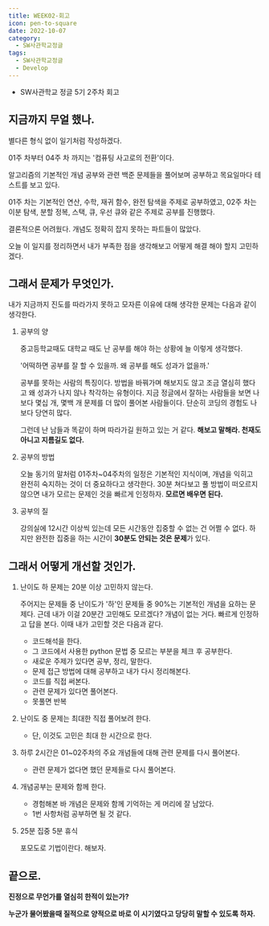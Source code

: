```yaml
---
title: WEEK02-회고
icon: pen-to-square
date: 2022-10-07
category:
  - SW사관학교정글
tags:
  - SW사관학교정글
  - Develop
---
```


- SW사관학교 정글 5기 2주차 회고
<!-- more -->

## 지금까지 무얼 했나.

별다른 형식 없이 일기처럼 작성하겠다.

01주 차부터 04주 차 까지는 '컴퓨팅 사고로의 전환'이다.

알고리즘의 기본적인 개념 공부와 관련 백준 문제들을 풀어보며 공부하고 목요일마다 테스트를 보고 있다.

01주 차는 기본적인 연산, 수학, 재귀 함수, 완전 탐색을 주제로 공부하였고, 02주 차는 이분 탐색, 분할 정복, 스택, 큐, 우선 큐와 같은 주제로 공부를 진행했다.

결론적으론 어려웠다. 개념도 정확히 잡지 못하는 파트들이 많았다.

오늘 이 일지를 정리하면서 내가 부족한 점을 생각해보고 어떻게 해결 해야 할지 고민하겠다.

## 그래서 문제가 무엇인가.

내가 지금까지 진도를 따라가지 못하고 모자른 이유에 대해 생각한 문제는 다음과 같이 생각한다.

1. 공부의 양

    중고등학교때도 대학교 때도 난 공부를 해야 하는 상황에 늘 이렇게 생각했다.

    '어떡하면 공부를 잘 할 수 있을까. 왜 공부를 해도 성과가 없을까.'

    공부를 못하는 사람의 특징이다. 방법을 바꿔가며 해보지도 않고 조금 열심히 했다고 왜 성과가 나지 않나 착각하는 유형이다. 지금 정글에서 잘하는 사람들을 보면 나보다 몇십 개, 몇백 개 문제를 더 많이 풀어본 사람들이다. 단순히 코딩의 경험도 나보다 당연히 많다.

    그런데 난 남들과 똑같이 하며 따라가길 원하고 있는 거 같다. **해보고 말해라. 천재도 아니고 지름길도 없다.**

2. 공부의 방법

    오늘 동기의 말처럼 01주차~04주차의 일정은 기본적인 지식이며, 개념을 익히고 완전히 숙지하는 것이 더 중요하다고 생각한다. 30분 쳐다보고 풀 방법이 떠오르지 않으면 내가 모르는 문제인 것을 빠르게 인정하자. **모르면 배우면 된다.**

3. 공부의 질

    강의실에 12시간 이상씩 있는데 모든 시간동안 집중할 수 없는 건 어쩔 수 없다. 하지만 완전한 집중을 하는 시간이 **30분도 안되는 것은 문제**가 있다.

## 그래서 어떻게 개선할 것인가.

1. 난이도 하 문제는 20분 이상 고민하지 않는다.

    주어지는 문제들 중 난이도가 '하'인 문제들 중 90%는 기본적인 개념을 요하는 문제다. 근데 내가 이걸 20분간 고민해도 모르겠다? 개념이 없는 거다. 빠르게 인정하고 답을 본다. 이때 내가 고민할 것은 다음과 같다.

    - 코드해석을 한다.
    - 그 코드에서 사용한 python 문법 중 모르는 부분을 체크 후 공부한다.
    - 새로운 주제가 있다면 공부, 정리, 말한다.
    - 문제 접근 방법에 대해 공부하고 내가 다시 정리해본다.
    - 코드를 직접 써본다.
    - 관련 문제가 있다면 풀어본다.
    - 못풀면 반복

2. 난이도 중 문제는 최대한 직접 풀어보려 한다.

    - 단, 이것도 고민은 최대 한 시간으로 한다.

3. 하루 2시간은 01~02주차의 주요 개념들에 대해 관련 문제를 다시 풀어본다.

    - 관련 문제가 없다면 했던 문제들로 다시 풀어본다.

4. 개념공부는 문제와 함께 한다.

    - 경험해본 바 개념은 문제와 함께 기억하는 게 머리에 잘 남았다.
    - 1번 사항처럼 공부하면 될 것 같다.

5. 25분 집중 5분 휴식

    포모도로 기법이란다. 해보자.

## 끝으로.

**진정으로 무언가를 열심히 한적이 있는가?**

**누군가 물어봤을때 질적으로 양적으로 바로 이 시기였다고 당당히 말할 수 있도록 하자.**